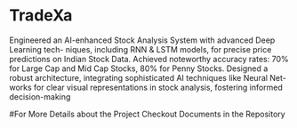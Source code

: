 # TradeXa
Engineered an AI-enhanced Stock Analysis
System with advanced Deep Learning tech-
niques, including RNN & LSTM models, for
precise price predictions on Indian Stock Data.
Achieved noteworthy accuracy rates: 70% for
Large Cap and Mid Cap Stocks, 80% for Penny
Stocks.
Designed a robust architecture, integrating
sophisticated AI techniques like Neural Net-
works for clear visual representations in stock
analysis, fostering informed decision-making

#For More Details about the Project Checkout Documents in the Repository
